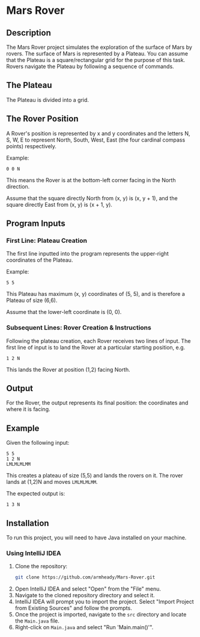 

# Mars Rover

## Description
The Mars Rover project simulates the exploration of the surface of Mars by rovers.
The surface of Mars is represented by a Plateau. You can assume that the Plateau is a square/rectangular grid for the purpose of this task.
Rovers navigate the Plateau by following a sequence of commands.

## The Plateau
The Plateau is divided into a grid.

## The Rover Position
A Rover's position is represented by x and y coordinates and the letters N, S, W, E to represent North, South, West, East (the four cardinal compass points) respectively.

Example: 
```
0 0 N
```
This means the Rover is at the bottom-left corner facing in the North direction.

Assume that the square directly North from (x, y) is (x, y + 1), and the square directly East from (x, y) is (x + 1, y).

## Program Inputs

### First Line: Plateau Creation
The first line inputted into the program represents the upper-right coordinates of the Plateau.

Example:
```
5 5
```
This Plateau has maximum (x, y) coordinates of (5, 5), and is therefore a Plateau of size (6,6).

Assume that the lower-left coordinate is (0, 0).

### Subsequent Lines: Rover Creation & Instructions
Following the plateau creation, each Rover receives two lines of input. The first line of input is to land the Rover at a particular starting position, e.g.
```
1 2 N
```
This lands the Rover at position (1,2) facing North.


## Output
For the Rover, the output represents its final position: the coordinates and where it is facing.

## Example
Given the following input:
```
5 5
1 2 N
LMLMLMLMM
```
This creates a plateau of size (5,5) and lands the rovers on it. The rover lands at (1,2)N and moves `LMLMLMLMM`.

The expected output is:
```
1 3 N
```

## Installation
To run this project, you will need to have Java installed on your machine.

### Using IntelliJ IDEA
1. Clone the repository:
   ```sh
   git clone https://github.com/armheady/Mars-Rover.git
   ```
2. Open IntelliJ IDEA and select "Open" from the "File" menu.
3. Navigate to the cloned repository directory and select it.
4. IntelliJ IDEA will prompt you to import the project. Select "Import Project from Existing Sources" and follow the prompts.
5. Once the project is imported, navigate to the `src` directory and locate the `Main.java` file.
6. Right-click on `Main.java` and select "Run 'Main.main()'".

